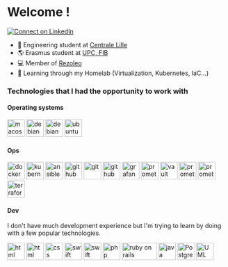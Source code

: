 # Welcome !
[![Connect on LinkedIn](https://img.shields.io/badge/--linkedin?label=LinkedIn&logo=LinkedIn&style=social)](https://www.linkedin.com/in/pierre-jezegou/)

- 🏫 Engineering student at [Centrale Lille](https://centralelille.fr)
- 🌎 Erasmus student at [UPC, FIB](https://www.fib.upc.edu)
- 💻 Member of [Rezoleo](https://github.com/rezoleo)
- 🌱 Learning through my Homelab (Virtualization, Kubernetes, IaC...)

### Technologies that I had the opportunity to work with
#### Operating systems
<p>
    <img src="https://upload.wikimedia.org/wikipedia/en/b/b9/MacOS_original_logo.svg" alt="macos" width="40" height="40"/>
    <img src="https://www.vectorlogo.zone/logos/debian/debian-icon.svg" alt="debian" width="40" height="40"/>
    <img src="https://raw.githubusercontent.com/simple-icons/simple-icons/master/icons/proxmox.svg" alt="debian" width="40" height="40"/>
    <img src="https://www.vectorlogo.zone/logos/ubuntu/ubuntu-icon.svg" alt="ubuntu" width="40" height="40"/>
</p>

#### Ops
<p>
    <img src="https://www.vectorlogo.zone/logos/docker/docker-icon.svg" alt="docker" width="40" height="40"/>
    <img src="https://www.vectorlogo.zone/logos/kubernetes/kubernetes-icon.svg" alt="kubernetes" width="40" height="40"/>
    <img src="https://www.vectorlogo.zone/logos/ansible/ansible-icon.svg" alt="ansible" width="40" height="40"/>
    <img src="https://avatars.githubusercontent.com/u/44036562?s=200&v=4" alt="github actions" width="40" height="40"/>
    <img src="https://www.vectorlogo.zone/logos/git-scm/git-scm-icon.svg" alt="git" width="40" height="40"/>
    <img src="https://www.vectorlogo.zone/logos/github/github-icon.svg" alt="github" width="40" height="40"/>
    <img src="https://www.vectorlogo.zone/logos/grafana/grafana-icon.svg" alt="grafana" width="40" height="40"/>
    <img src="https://www.vectorlogo.zone/logos/prometheusio/prometheusio-icon.svg" alt="prometheus" width="40" height="40"/>
    <img src="https://www.datocms-assets.com/2885/1676497447-vault-favicon-color.png?h=192&amp;w=192" alt="vault" width="40" height="40"/>
    <img src="https://www.vectorlogo.zone/logos/amazon_aws/amazon_aws-icon.svg" alt="prometheus" width="40" height="40"/>
    <img src="https://www.vectorlogo.zone/logos/google_cloud/google_cloud-icon.svg" alt="prometheus" width="40" height="40"/>
    <img src="https://www.vectorlogo.zone/logos/terraformio/terraformio-icon.svg" alt="terraform" width="40" height="40"/>
</p>

#### Dev
I don't have much development experience but I'm trying to learn by doing with a few popular technologies.
<p>
    <img src="https://www.vectorlogo.zone/logos/python/python-vertical.svg" alt="html" width="40" height="40"/>
    <img src="https://www.vectorlogo.zone/logos/w3_html5/w3_html5-icon.svg" alt="html" width="40" height="40"/>
    <img src="https://www.vectorlogo.zone/logos/w3_css/w3_css-icon.svg" alt="css" width="40" height="40"/>
    <img src="https://www.vectorlogo.zone/logos/sass-lang/sass-lang-icon.svg" alt="swift" width="40" height="40"/>
    <img src="https://www.vectorlogo.zone/logos/swift/swift-icon.svg" alt="swift" width="40" height="40"/>
    <img src="https://www.vectorlogo.zone/logos/php/php-icon.svg" alt="php" width="40" height="40"/>
    <img src="https://upload.wikimedia.org/wikipedia/commons/thumb/6/62/Ruby_On_Rails_Logo.svg/822px-Ruby_On_Rails_Logo.svg.png" alt="ruby on rails" width="80" height="40"/>
    <img src="https://www.vectorlogo.zone/logos/java/java-icon.svg" alt="java" width="40" height="40"/>
    <img src="https://www.vectorlogo.zone/logos/postgresql/postgresql-icon.svg" alt="PostgreSQL" width="40" height="40"/>
    <img src="https://icon.icepanel.io/Technology/svg/Unified-Modelling-Language-%28UML%29.svg" alt="UML" width="40" height="40"/>
</p>
